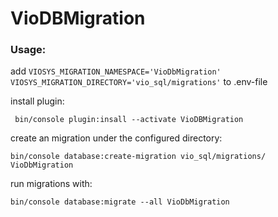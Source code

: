 # VioDBMigration

### Usage:

add
`VIOSYS_MIGRATION_NAMESPACE='VioDbMigration'`
`VIOSYS_MIGRATION_DIRECTORY='vio_sql/migrations'`
to .env-file

install plugin:

`` bin/console plugin:insall --activate VioDBMigration``

create an migration under the configured directory:

``bin/console database:create-migration vio_sql/migrations/ VioDbMigration``


run migrations with:

``bin/console database:migrate --all VioDbMigration``

